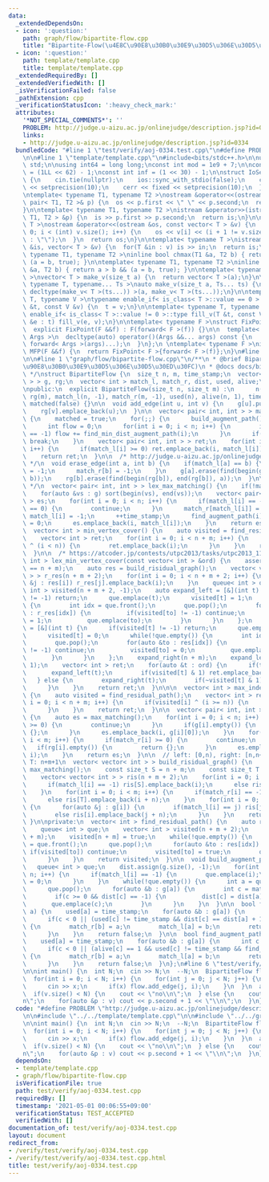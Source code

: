 ```yaml
---
data:
  _extendedDependsOn:
  - icon: ':question:'
    path: graph/flow/bipartite-flow.cpp
    title: "Bipartite-Flow(\u4E8C\u90E8\u30B0\u30E9\u30D5\u306E\u30D5\u30ED\u30FC)"
  - icon: ':question:'
    path: template/template.cpp
    title: template/template.cpp
  _extendedRequiredBy: []
  _extendedVerifiedWith: []
  _isVerificationFailed: false
  _pathExtension: cpp
  _verificationStatusIcon: ':heavy_check_mark:'
  attributes:
    '*NOT_SPECIAL_COMMENTS*': ''
    PROBLEM: http://judge.u-aizu.ac.jp/onlinejudge/description.jsp?id=0334
    links:
    - http://judge.u-aizu.ac.jp/onlinejudge/description.jsp?id=0334
  bundledCode: "#line 1 \"test/verify/aoj-0334.test.cpp\"\n#define PROBLEM \"http://judge.u-aizu.ac.jp/onlinejudge/description.jsp?id=0334\"\
    \n\n#line 1 \"template/template.cpp\"\n#include<bits/stdc++.h>\n\nusing namespace\
    \ std;\n\nusing int64 = long long;\nconst int mod = 1e9 + 7;\n\nconst int64 infll\
    \ = (1LL << 62) - 1;\nconst int inf = (1 << 30) - 1;\n\nstruct IoSetup {\n  IoSetup()\
    \ {\n    cin.tie(nullptr);\n    ios::sync_with_stdio(false);\n    cout << fixed\
    \ << setprecision(10);\n    cerr << fixed << setprecision(10);\n  }\n} iosetup;\n\
    \ntemplate< typename T1, typename T2 >\nostream &operator<<(ostream &os, const\
    \ pair< T1, T2 >& p) {\n  os << p.first << \" \" << p.second;\n  return os;\n\
    }\n\ntemplate< typename T1, typename T2 >\nistream &operator>>(istream &is, pair<\
    \ T1, T2 > &p) {\n  is >> p.first >> p.second;\n  return is;\n}\n\ntemplate< typename\
    \ T >\nostream &operator<<(ostream &os, const vector< T > &v) {\n  for(int i =\
    \ 0; i < (int) v.size(); i++) {\n    os << v[i] << (i + 1 != v.size() ? \" \"\
    \ : \"\");\n  }\n  return os;\n}\n\ntemplate< typename T >\nistream &operator>>(istream\
    \ &is, vector< T > &v) {\n  for(T &in : v) is >> in;\n  return is;\n}\n\ntemplate<\
    \ typename T1, typename T2 >\ninline bool chmax(T1 &a, T2 b) { return a < b &&\
    \ (a = b, true); }\n\ntemplate< typename T1, typename T2 >\ninline bool chmin(T1\
    \ &a, T2 b) { return a > b && (a = b, true); }\n\ntemplate< typename T = int64\
    \ >\nvector< T > make_v(size_t a) {\n  return vector< T >(a);\n}\n\ntemplate<\
    \ typename T, typename... Ts >\nauto make_v(size_t a, Ts... ts) {\n  return vector<\
    \ decltype(make_v< T >(ts...)) >(a, make_v< T >(ts...));\n}\n\ntemplate< typename\
    \ T, typename V >\ntypename enable_if< is_class< T >::value == 0 >::type fill_v(T\
    \ &t, const V &v) {\n  t = v;\n}\n\ntemplate< typename T, typename V >\ntypename\
    \ enable_if< is_class< T >::value != 0 >::type fill_v(T &t, const V &v) {\n  for(auto\
    \ &e : t) fill_v(e, v);\n}\n\ntemplate< typename F >\nstruct FixPoint : F {\n\
    \  explicit FixPoint(F &&f) : F(forward< F >(f)) {}\n\n  template< typename...\
    \ Args >\n  decltype(auto) operator()(Args &&... args) const {\n    return F::operator()(*this,\
    \ forward< Args >(args)...);\n  }\n};\n \ntemplate< typename F >\ninline decltype(auto)\
    \ MFP(F &&f) {\n  return FixPoint< F >{forward< F >(f)};\n}\n#line 4 \"test/verify/aoj-0334.test.cpp\"\
    \n\n#line 1 \"graph/flow/bipartite-flow.cpp\"\n/**\n * @brief Bipartite-Flow(\u4E8C\
    \u90E8\u30B0\u30E9\u30D5\u306E\u30D5\u30ED\u30FC)\n * @docs docs/bipartite-flow.md\n\
    \ */\nstruct BipartiteFlow {\n  size_t n, m, time_stamp;\n  vector< vector< int\
    \ > > g, rg;\n  vector< int > match_l, match_r, dist, used, alive;\n  bool matched;\n\
    \npublic:\n  explicit BipartiteFlow(size_t n, size_t m) :\n      n(n), m(m), g(n),\
    \ rg(m), match_l(n, -1), match_r(m, -1), used(n), alive(n, 1), time_stamp(0),\
    \ matched(false) {}\n\n  void add_edge(int u, int v) {\n    g[u].push_back(v);\n\
    \    rg[v].emplace_back(u);\n  }\n\n  vector< pair< int, int > > max_matching()\
    \ {\n    matched = true;\n    for(;;) {\n      build_augment_path();\n      ++time_stamp;\n\
    \      int flow = 0;\n      for(int i = 0; i < n; i++) {\n        if(match_l[i]\
    \ == -1) flow += find_min_dist_augment_path(i);\n      }\n      if(flow == 0)\
    \ break;\n    }\n    vector< pair< int, int > > ret;\n    for(int i = 0; i < n;\
    \ i++) {\n      if(match_l[i] >= 0) ret.emplace_back(i, match_l[i]);\n    }\n\
    \    return ret;\n  }\n\n  /* http://judge.u-aizu.ac.jp/onlinejudge/description.jsp?id=3198\
    \ */\n  void erase_edge(int a, int b) {\n    if(match_l[a] == b) {\n      match_l[a]\
    \ = -1;\n      match_r[b] = -1;\n    }\n    g[a].erase(find(begin(g[a]), end(g[a]),\
    \ b));\n    rg[b].erase(find(begin(rg[b]), end(rg[b]), a));\n  }\n\n  /* http://judge.u-aizu.ac.jp/onlinejudge/description.jsp?id=0334\
    \ */\n  vector< pair< int, int > > lex_max_matching() {\n    if(!matched) max_matching();\n\
    \    for(auto &vs : g) sort(begin(vs), end(vs));\n    vector< pair< int, int >\
    \ > es;\n    for(int i = 0; i < n; i++) {\n      if(match_l[i] == -1 || alive[i]\
    \ == 0) {\n        continue;\n      }\n      match_r[match_l[i]] = -1;\n     \
    \ match_l[i] = -1;\n      ++time_stamp;\n      find_augment_path(i);\n      alive[i]\
    \ = 0;\n      es.emplace_back(i, match_l[i]);\n    }\n    return es;\n  }\n\n\
    \  vector< int > min_vertex_cover() {\n    auto visited = find_residual_path();\n\
    \    vector< int > ret;\n    for(int i = 0; i < n + m; i++) {\n      if(visited[i]\
    \ ^ (i < n)) {\n        ret.emplace_back(i);\n      }\n    }\n    return ret;\n\
    \  }\n\n  /* https://atcoder.jp/contests/utpc2013/tasks/utpc2013_11 */\n  vector<\
    \ int > lex_min_vertex_cover(const vector< int > &ord) {\n    assert(ord.size()\
    \ == n + m);\n    auto res = build_risidual_graph();\n    vector< vector< int\
    \ > > r_res(n + m + 2);\n    for(int i = 0; i < n + m + 2; i++) {\n      for(auto\
    \ &j : res[i]) r_res[j].emplace_back(i);\n    }\n    queue< int > que;\n    vector<\
    \ int > visited(n + m + 2, -1);\n    auto expand_left = [&](int t) {\n      if(visited[t]\
    \ != -1) return;\n      que.emplace(t);\n      visited[t] = 1;\n      while(!que.empty())\
    \ {\n        int idx = que.front();\n        que.pop();\n        for(auto &to\
    \ : r_res[idx]) {\n          if(visited[to] != -1) continue;\n          visited[to]\
    \ = 1;\n          que.emplace(to);\n        }\n      }\n    };\n    auto expand_right\
    \ = [&](int t) {\n      if(visited[t] != -1) return;\n      que.emplace(t);\n\
    \      visited[t] = 0;\n      while(!que.empty()) {\n        int idx = que.front();\n\
    \        que.pop();\n        for(auto &to : res[idx]) {\n          if(visited[to]\
    \ != -1) continue;\n          visited[to] = 0;\n          que.emplace(to);\n \
    \       }\n      }\n    };\n    expand_right(n + m);\n    expand_left(n + m +\
    \ 1);\n    vector< int > ret;\n    for(auto &t : ord) {\n      if(t < n) {\n \
    \       expand_left(t);\n        if(visited[t] & 1) ret.emplace_back(t);\n   \
    \   } else {\n        expand_right(t);\n        if(~visited[t] & 1) ret.emplace_back(t);\n\
    \      }\n    }\n    return ret;\n  }\n\n\n  vector< int > max_independent_set()\
    \ {\n    auto visited = find_residual_path();\n    vector< int > ret;\n    for(int\
    \ i = 0; i < n + m; i++) {\n      if(visited[i] ^ (i >= n)) {\n        ret.emplace_back(i);\n\
    \      }\n    }\n    return ret;\n  }\n\n  vector< pair< int, int > > min_edge_cover()\
    \ {\n    auto es = max_matching();\n    for(int i = 0; i < n; i++) {\n      if(match_l[i]\
    \ >= 0) {\n        continue;\n      }\n      if(g[i].empty()) {\n        return\
    \ {};\n      }\n      es.emplace_back(i, g[i][0]);\n    }\n    for(int i = 0;\
    \ i < m; i++) {\n      if(match_r[i] >= 0) {\n        continue;\n      }\n   \
    \   if(rg[i].empty()) {\n        return {};\n      }\n      es.emplace_back(rg[i][0],\
    \ i);\n    }\n    return es;\n  }\n\n  // left: [0,n), right: [n,n+m), S: n+m,\
    \ T: n+m+1\n  vector< vector< int > > build_risidual_graph() {\n    if(!matched)\
    \ max_matching();\n    const size_t S = n + m;\n    const size_t T = n + m + 1;\n\
    \    vector< vector< int > > ris(n + m + 2);\n    for(int i = 0; i < n; i++) {\n\
    \      if(match_l[i] == -1) ris[S].emplace_back(i);\n      else ris[i].emplace_back(S);\n\
    \    }\n    for(int i = 0; i < m; i++) {\n      if(match_r[i] == -1) ris[i + n].emplace_back(T);\n\
    \      else ris[T].emplace_back(i + n);\n    }\n    for(int i = 0; i < n; i++)\
    \ {\n      for(auto &j : g[i]) {\n        if(match_l[i] == j) ris[j + n].emplace_back(i);\n\
    \        else ris[i].emplace_back(j + n);\n      }\n    }\n    return ris;\n \
    \ }\n\nprivate:\n  vector< int > find_residual_path() {\n    auto res = build_risidual_graph();\n\
    \    queue< int > que;\n    vector< int > visited(n + m + 2);\n    que.emplace(n\
    \ + m);\n    visited[n + m] = true;\n    while(!que.empty()) {\n      int idx\
    \ = que.front();\n      que.pop();\n      for(auto &to : res[idx]) {\n       \
    \ if(visited[to]) continue;\n        visited[to] = true;\n        que.emplace(to);\n\
    \      }\n    }\n    return visited;\n  }\n\n  void build_augment_path() {\n \
    \   queue< int > que;\n    dist.assign(g.size(), -1);\n    for(int i = 0; i <\
    \ n; i++) {\n      if(match_l[i] == -1) {\n        que.emplace(i);\n        dist[i]\
    \ = 0;\n      }\n    }\n    while(!que.empty()) {\n      int a = que.front();\n\
    \      que.pop();\n      for(auto &b : g[a]) {\n        int c = match_r[b];\n\
    \        if(c >= 0 && dist[c] == -1) {\n          dist[c] = dist[a] + 1;\n   \
    \       que.emplace(c);\n        }\n      }\n    }\n  }\n\n  bool find_min_dist_augment_path(int\
    \ a) {\n    used[a] = time_stamp;\n    for(auto &b : g[a]) {\n      int c = match_r[b];\n\
    \      if(c < 0 || (used[c] != time_stamp && dist[c] == dist[a] + 1 && find_min_dist_augment_path(c)))\
    \ {\n        match_r[b] = a;\n        match_l[a] = b;\n        return true;\n\
    \      }\n    }\n    return false;\n  }\n\n  bool find_augment_path(int a) {\n\
    \    used[a] = time_stamp;\n    for(auto &b : g[a]) {\n      int c = match_r[b];\n\
    \      if(c < 0 || (alive[c] == 1 && used[c] != time_stamp && find_augment_path(c)))\
    \ {\n        match_r[b] = a;\n        match_l[a] = b;\n        return true;\n\
    \      }\n    }\n    return false;\n  }\n};\n#line 6 \"test/verify/aoj-0334.test.cpp\"\
    \n\nint main() {\n  int N;\n  cin >> N;\n  --N;\n  BipartiteFlow flow(N, N);\n\
    \  for(int i = 0; i < N; i++) {\n    for(int j = 0; j < N; j++) {\n      int x;\n\
    \      cin >> x;\n      if(x) flow.add_edge(j, i);\n    }\n  }\n  auto v = flow.lex_max_matching();\n\
    \  if(v.size() < N) {\n    cout << \"no\\n\";\n  } else {\n    cout << \"yes\\\
    n\";\n    for(auto &p : v) cout << p.second + 1 << \"\\n\";\n  }\n}\n\n"
  code: "#define PROBLEM \"http://judge.u-aizu.ac.jp/onlinejudge/description.jsp?id=0334\"\
    \n\n#include \"../../template/template.cpp\"\n\n#include \"../../graph/flow/bipartite-flow.cpp\"\
    \n\nint main() {\n  int N;\n  cin >> N;\n  --N;\n  BipartiteFlow flow(N, N);\n\
    \  for(int i = 0; i < N; i++) {\n    for(int j = 0; j < N; j++) {\n      int x;\n\
    \      cin >> x;\n      if(x) flow.add_edge(j, i);\n    }\n  }\n  auto v = flow.lex_max_matching();\n\
    \  if(v.size() < N) {\n    cout << \"no\\n\";\n  } else {\n    cout << \"yes\\\
    n\";\n    for(auto &p : v) cout << p.second + 1 << \"\\n\";\n  }\n}\n\n"
  dependsOn:
  - template/template.cpp
  - graph/flow/bipartite-flow.cpp
  isVerificationFile: true
  path: test/verify/aoj-0334.test.cpp
  requiredBy: []
  timestamp: '2021-05-01 00:06:55+09:00'
  verificationStatus: TEST_ACCEPTED
  verifiedWith: []
documentation_of: test/verify/aoj-0334.test.cpp
layout: document
redirect_from:
- /verify/test/verify/aoj-0334.test.cpp
- /verify/test/verify/aoj-0334.test.cpp.html
title: test/verify/aoj-0334.test.cpp
---
```

